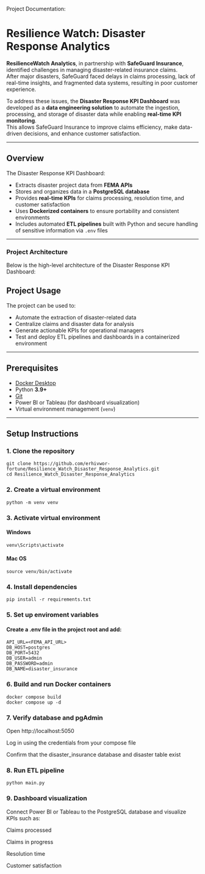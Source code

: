 Project Documentation:
# **Resilience Watch: Disaster Response Analytics**

**ResilienceWatch Analytics**, in partnership with **SafeGuard Insurance**, identified challenges in managing disaster-related insurance claims.  
After major disasters, SafeGuard faced delays in claims processing, lack of real-time insights, and fragmented data systems, resulting in poor customer experience.

To address these issues, the **Disaster Response KPI Dashboard** was developed as a **data engineering solution** to automate the ingestion, processing, and storage of disaster data while enabling **real-time KPI monitoring**.  
This allows SafeGuard Insurance to improve claims efficiency, make data-driven decisions, and enhance customer satisfaction.

---

## **Overview**

The Disaster Response KPI Dashboard:
- Extracts disaster project data from **FEMA APIs**
- Stores and organizes data in a **PostgreSQL database**
- Provides **real-time KPIs** for claims processing, resolution time, and customer satisfaction
- Uses **Dockerized containers** to ensure portability and consistent environments
- Includes automated **ETL pipelines** built with Python and secure handling of sensitive information via `.env` files

---

### Project Architecture
Below is the high-level architecture of the Disaster Response KPI Dashboard:



## **Project Usage**

The project can be used to:
- Automate the extraction of disaster-related data  
- Centralize claims and disaster data for analysis  
- Generate actionable KPIs for operational managers  
- Test and deploy ETL pipelines and dashboards in a containerized environment  

---

## **Prerequisites**

- [Docker Desktop](https://www.docker.com/products/docker-desktop)
- Python **3.9+**
- [Git](https://git-scm.com/)
- Power BI or Tableau (for dashboard visualization)
- Virtual environment management (`venv`)

---

## **Setup Instructions**

### 1. Clone the repository
    git clone https://github.com/erhivwor-fortune/Resilience_Watch_Disaster_Response_Analytics.git
    cd Resilience_Watch_Disaster_Response_Analytics

### 2. Create a virtual environment
    python -m venv venv

### 3. Activate virtual environment
#### Windows
    venv\Scripts\activate
#### Mac OS
    source venv/bin/activate

### 4. Install dependencies
    pip install -r requirements.txt

### 5. Set up enviroment variables
#### Create a .env file in the project root and add:
    API_URL=<FEMA_API_URL>
    DB_HOST=postgres
    DB_PORT=5432
    DB_USER=admin
    DB_PASSWORD=admin
    DB_NAME=disaster_insurance

### 6. Build and run Docker containers
    docker compose build
    docker compose up -d

### 7. Verify database and pgAdmin
Open http://localhost:5050

Log in using the credentials from your compose file

Confirm that the disaster_insurance database and disaster table exist

### 8. Run ETL pipeline
    python main.py

### 9. Dashboard visualization
Connect Power BI or Tableau to the PostgreSQL database and visualize KPIs such as:

Claims processed

Claims in progress

Resolution time

Customer satisfaction
